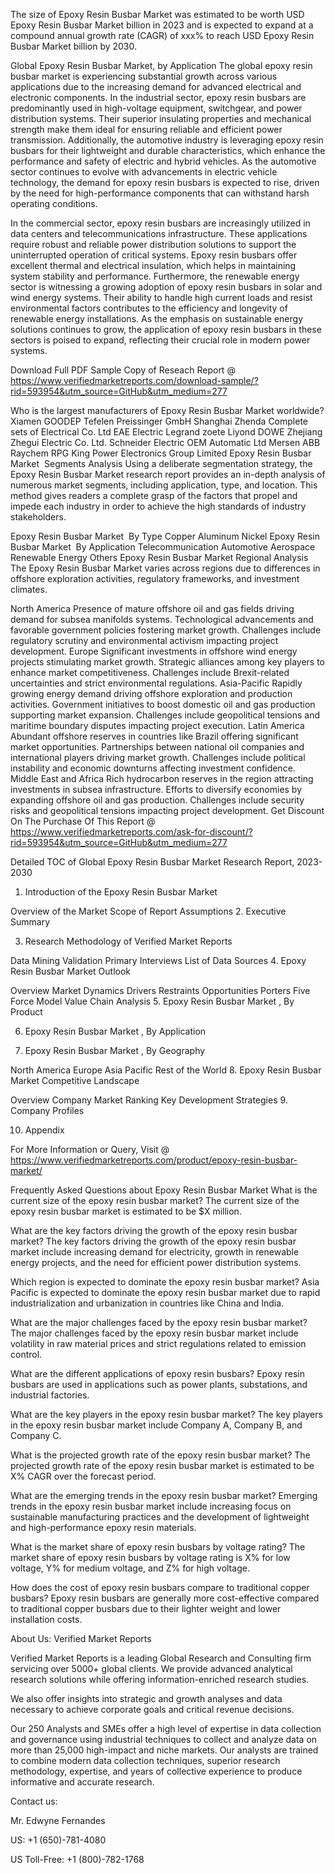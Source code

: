 The size of Epoxy Resin Busbar Market was estimated to be worth USD Epoxy Resin Busbar Market billion in 2023 and is expected to expand at a compound annual growth rate (CAGR) of xxx% to reach USD Epoxy Resin Busbar Market billion by 2030.

Global Epoxy Resin Busbar Market, by Application
The global epoxy resin busbar market is experiencing substantial growth across various applications due to the increasing demand for advanced electrical and electronic components. In the industrial sector, epoxy resin busbars are predominantly used in high-voltage equipment, switchgear, and power distribution systems. Their superior insulating properties and mechanical strength make them ideal for ensuring reliable and efficient power transmission. Additionally, the automotive industry is leveraging epoxy resin busbars for their lightweight and durable characteristics, which enhance the performance and safety of electric and hybrid vehicles. As the automotive sector continues to evolve with advancements in electric vehicle technology, the demand for epoxy resin busbars is expected to rise, driven by the need for high-performance components that can withstand harsh operating conditions.

In the commercial sector, epoxy resin busbars are increasingly utilized in data centers and telecommunications infrastructure. These applications require robust and reliable power distribution solutions to support the uninterrupted operation of critical systems. Epoxy resin busbars offer excellent thermal and electrical insulation, which helps in maintaining system stability and performance. Furthermore, the renewable energy sector is witnessing a growing adoption of epoxy resin busbars in solar and wind energy systems. Their ability to handle high current loads and resist environmental factors contributes to the efficiency and longevity of renewable energy installations. As the emphasis on sustainable energy solutions continues to grow, the application of epoxy resin busbars in these sectors is poised to expand, reflecting their crucial role in modern power systems.

Download Full PDF Sample Copy of Reseach Report @ https://www.verifiedmarketreports.com/download-sample/?rid=593954&utm_source=GitHub&utm_medium=277

Who is the largest manufacturers of Epoxy Resin Busbar Market worldwide?
Xiamen GOODEP
Tefelen Preissinger GmbH
Shanghai Zhenda Complete sets of Electrical Co.
Ltd
EAE Electric
Legrand
zoete
Liyond
DOWE
Zhejiang Zhegui Electric Co.
Ltd.
Schneider Electric
OEM Automatic Ltd
Mersen
ABB
Raychem RPG
King Power Electronics Group Limited
Epoxy Resin Busbar Market  Segments Analysis
Using a deliberate segmentation strategy, the Epoxy Resin Busbar Market research report provides an in-depth analysis of numerous market segments, including application, type, and location. This method gives readers a complete grasp of the factors that propel and impede each industry in order to achieve the high standards of industry stakeholders.

Epoxy Resin Busbar Market  By Type
Copper
Aluminum
Nickel
Epoxy Resin Busbar Market  By Application
Telecommunication
Automotive
Aerospace
Renewable Energy
Others
Epoxy Resin Busbar Market Regional Analysis
The Epoxy Resin Busbar Market varies across regions due to differences in offshore exploration activities, regulatory frameworks, and investment climates.

North America
Presence of mature offshore oil and gas fields driving demand for subsea manifolds systems.
Technological advancements and favorable government policies fostering market growth.
Challenges include regulatory scrutiny and environmental activism impacting project development.
Europe
Significant investments in offshore wind energy projects stimulating market growth.
Strategic alliances among key players to enhance market competitiveness.
Challenges include Brexit-related uncertainties and strict environmental regulations.
Asia-Pacific
Rapidly growing energy demand driving offshore exploration and production activities.
Government initiatives to boost domestic oil and gas production supporting market expansion.
Challenges include geopolitical tensions and maritime boundary disputes impacting project execution.
Latin America
Abundant offshore reserves in countries like Brazil offering significant market opportunities.
Partnerships between national oil companies and international players driving market growth.
Challenges include political instability and economic downturns affecting investment confidence.
Middle East and Africa
Rich hydrocarbon reserves in the region attracting investments in subsea infrastructure.
Efforts to diversify economies by expanding offshore oil and gas production.
Challenges include security risks and geopolitical tensions impacting project development.
Get Discount On The Purchase Of This Report @ https://www.verifiedmarketreports.com/ask-for-discount/?rid=593954&utm_source=GitHub&utm_medium=277

Detailed TOC of Global Epoxy Resin Busbar Market Research Report, 2023-2030
1. Introduction of the Epoxy Resin Busbar Market

Overview of the Market
Scope of Report
Assumptions
2. Executive Summary

3. Research Methodology of Verified Market Reports

Data Mining
Validation
Primary Interviews
List of Data Sources
4. Epoxy Resin Busbar Market Outlook

Overview
Market Dynamics
Drivers
Restraints
Opportunities
Porters Five Force Model
Value Chain Analysis
5. Epoxy Resin Busbar Market , By Product

6. Epoxy Resin Busbar Market , By Application

7. Epoxy Resin Busbar Market , By Geography

North America
Europe
Asia Pacific
Rest of the World
8. Epoxy Resin Busbar Market Competitive Landscape

Overview
Company Market Ranking
Key Development Strategies
9. Company Profiles

10. Appendix

For More Information or Query, Visit @ https://www.verifiedmarketreports.com/product/epoxy-resin-busbar-market/

Frequently Asked Questions about Epoxy Resin Busbar Market
What is the current size of the epoxy resin busbar market?
The current size of the epoxy resin busbar market is estimated to be $X million.

What are the key factors driving the growth of the epoxy resin busbar market?
The key factors driving the growth of the epoxy resin busbar market include increasing demand for electricity, growth in renewable energy projects, and the need for efficient power distribution systems.

Which region is expected to dominate the epoxy resin busbar market?
Asia Pacific is expected to dominate the epoxy resin busbar market due to rapid industrialization and urbanization in countries like China and India.

What are the major challenges faced by the epoxy resin busbar market?
The major challenges faced by the epoxy resin busbar market include volatility in raw material prices and strict regulations related to emission control.

What are the different applications of epoxy resin busbars?
Epoxy resin busbars are used in applications such as power plants, substations, and industrial factories.

What are the key players in the epoxy resin busbar market?
The key players in the epoxy resin busbar market include Company A, Company B, and Company C.

What is the projected growth rate of the epoxy resin busbar market?
The projected growth rate of the epoxy resin busbar market is estimated to be X% CAGR over the forecast period.

What are the emerging trends in the epoxy resin busbar market?
Emerging trends in the epoxy resin busbar market include increasing focus on sustainable manufacturing practices and the development of lightweight and high-performance epoxy resin materials.

What is the market share of epoxy resin busbars by voltage rating?
The market share of epoxy resin busbars by voltage rating is X% for low voltage, Y% for medium voltage, and Z% for high voltage.

How does the cost of epoxy resin busbars compare to traditional copper busbars?
Epoxy resin busbars are generally more cost-effective compared to traditional copper busbars due to their lighter weight and lower installation costs.

About Us: Verified Market Reports

Verified Market Reports is a leading Global Research and Consulting firm servicing over 5000+ global clients. We provide advanced analytical research solutions while offering information-enriched research studies.

We also offer insights into strategic and growth analyses and data necessary to achieve corporate goals and critical revenue decisions.

Our 250 Analysts and SMEs offer a high level of expertise in data collection and governance using industrial techniques to collect and analyze data on more than 25,000 high-impact and niche markets. Our analysts are trained to combine modern data collection techniques, superior research methodology, expertise, and years of collective experience to produce informative and accurate research.

Contact us:

Mr. Edwyne Fernandes

US: +1 (650)-781-4080

US Toll-Free: +1 (800)-782-1768
